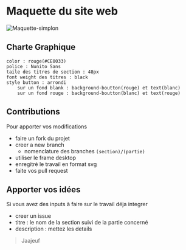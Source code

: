# Maquette du site web

![Maquette-simplon](https://img.shields.io/badge/Maquette-SIMPLON-red")


## Charte Graphique

    color : rouge(#CE0033)
    police : Nunito Sans
    taile des titres de section : 48px
    font weight des titres : black
    style button : arrondi
        sur un fond blank : background-boutton(rouge) et text(blanc)
        sur un fond rouge : background-boutton(blanc) et text(rouge)

## Contributions
Pour apporter vos modifications

- faire un fork du projet
- creer a new branch
    - nomenclature des branches `(section)/(partie)`
- utiliser le frame desktop
- enregitré le travail en format svg
- faite vos pull request

## Apporter vos idées

Si vous avez des inputs à faire sur le travail déja integrer

- creer un issue 
- titre : le nom de la section suivi de la partie concerné 
- description : mettez les details


> Jaajeuf
